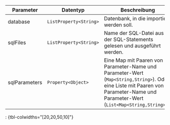 Parameter | Datentyp | Beschreibung | Optional
----------|----------|-------------|-------------
database | `ListProperty<String>` | Datenbank, in die importiert werden soll. | nein
sqlFiles | `ListProperty<String>` | Name der SQL-Datei aus der SQL-Statements gelesen und ausgeführt werden. | nein
sqlParameters | `Property<Object>` | Eine Map mit Paaren von Parameter-Name und Parameter-Wert (`Map<String,String>`). Oder eine Liste mit Paaren von Parameter-Name und Parameter-Wert (`List<Map<String,String>>`). | ja
: {tbl-colwidths="[20,20,50,10]"}

